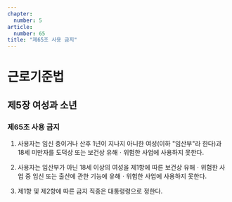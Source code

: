 ```yaml
---
chapter:
  number: 5
article:
  number: 65
title: "제65조 사용 금지"
---
```

# 근로기준법

## 제5장 여성과 소년

### 제65조 사용 금지

1. 사용자는 임신 중이거나 산후 1년이 지나지 아니한 여성(이하 "임산부"라 한다)과 18세 미만자를 도덕상 또는 보건상 유해ㆍ위험한 사업에 사용하지 못한다.

2. 사용자는 임산부가 아닌 18세 이상의 여성을 제1항에 따른 보건상 유해ㆍ위험한 사업 중 임신 또는 출산에 관한 기능에 유해ㆍ위험한 사업에 사용하지 못한다.

3. 제1항 및 제2항에 따른 금지 직종은 대통령령으로 정한다.
